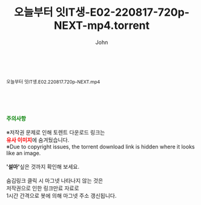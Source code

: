 ﻿---
layout: post
title:  "오늘부터 잇IT생-E02-220817-720p-NEXT-mp4.torrent"
author: John
categories: [ 방송/음악 ]
tags: [  ]
image:  
description: "오늘부터 잇IT생-E02-220817-720p-NEXT-mp4 torrent 정보 공유"
toc: true
toc_sticky: true
---

<br>
<div class="view-img">
<a class="view_image" href="http://torrentmobile62.com/bbs/view_image.php?fn=%2Fdata%2Ffile%2Fmusic%2F469716874_0acGOzu5_d7360d3517f52c2643de2f7b3bf4c9b0675d6f2a.jpg" target="_blank"><img alt="" class="img-tag" content="http://torrentmobile62.com/data/file/music/469716874_0acGOzu5_d7360d3517f52c2643de2f7b3bf4c9b0675d6f2a.jpg" itemprop="image" src="http://torrentmobile62.com/data/file/music/469716874_0acGOzu5_d7360d3517f52c2643de2f7b3bf4c9b0675d6f2a.jpg"/></a></div><div class="view-content" itemprop="description">
<p><span style="font-size:12px;">오늘부터 잇IT생.E02.220817.720p-NEXT.mp4</span> </p> </div>
    
<br><br><br>
<p data-ke-size="size16"><b><span style="color: green;">주의사항</span></b><br /><br />※저작권 문제로 인해 토렌트 다운로드 링크는<br /><b><span style="color: red;">유사 이미지</span></b>에 숨겨뒀습니다.<br />※Due to copyright issues, the torrent download link is hidden where it looks like an image.<br /><br /><b>'설마'</b>싶은 것까지 확인해 보세요.<br /><br />숨김링크 클릭 시 마그넷 나타나지 않는 것은<br />저작권으로 인한 링크만료 자료로<br />1시간 간격으로 봇에 의해 마그넷 주소 갱신됩니다.</p>
